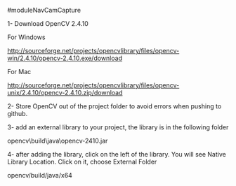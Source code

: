 #moduleNavCamCapture

1- Download OpenCV 2.4.10

For Windows

http://sourceforge.net/projects/opencvlibrary/files/opencv-win/2.4.10/opencv-2.4.10.exe/download

For Mac

http://sourceforge.net/projects/opencvlibrary/files/opencv-unix/2.4.10/opencv-2.4.10.zip/download

2- Store OpenCV out of the project folder to avoid errors when pushing to github.

3- add an external library to your project, the library is in the following folder

opencv\build\java\opencv-2410.jar

4- after adding the library, click on the left of the library. You will see Native Library Location. Click on it, choose External Folder

opencv/build/java/x64
